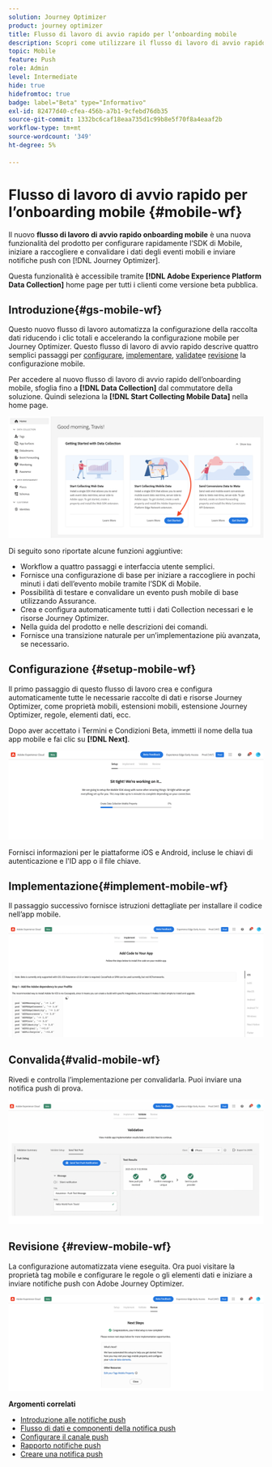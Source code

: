 ```yaml
---
solution: Journey Optimizer
product: journey optimizer
title: Flusso di lavoro di avvio rapido per l’onboarding mobile
description: Scopri come utilizzare il flusso di lavoro di avvio rapido per l’onboarding mobile
topic: Mobile
feature: Push
role: Admin
level: Intermediate
hide: true
hidefromtoc: true
badge: label="Beta" type="Informativo"
exl-id: 82477d40-cfea-456b-a7b1-9cfebd76db35
source-git-commit: 1332bc6caf18eaa735d1c99b8e5f70f8a4eaaf2b
workflow-type: tm+mt
source-wordcount: '349'
ht-degree: 5%

---
```


# Flusso di lavoro di avvio rapido per l’onboarding mobile {#mobile-wf}

Il nuovo **flusso di lavoro di avvio rapido onboarding mobile** è una nuova funzionalità del prodotto per configurare rapidamente l’SDK di Mobile, iniziare a raccogliere e convalidare i dati degli eventi mobili e inviare notifiche push con [!DNL Journey Optimizer].

Questa funzionalità è accessibile tramite **[!DNL Adobe Experience Platform Data Collection]** home page per tutti i clienti come versione beta pubblica.

## Introduzione{#gs-mobile-wf}

Questo nuovo flusso di lavoro automatizza la configurazione della raccolta dati riducendo i clic totali e accelerando la configurazione mobile per Journey Optimizer. Questo flusso di lavoro di avvio rapido descrive quattro semplici passaggi per [configurare](##setup-mobile-wf), [implementare](#implement-mobile-wf), [validate](#valid-mobile-wf)e [revisione](#review-mobile-wf) la configurazione mobile.

Per accedere al nuovo flusso di lavoro di avvio rapido dell’onboarding mobile, sfoglia fino a **[!DNL Data Collection]** dal commutatore della soluzione. Quindi seleziona la **[!DNL Start Collecting Mobile Data]** nella home page.

![](assets/mobile-wf-home.png)

Di seguito sono riportate alcune funzioni aggiuntive:

* Workflow a quattro passaggi e interfaccia utente semplici.
* Fornisce una configurazione di base per iniziare a raccogliere in pochi minuti i dati dell’evento mobile tramite l’SDK di Mobile.
* Possibilità di testare e convalidare un evento push mobile di base utilizzando Assurance.
* Crea e configura automaticamente tutti i dati Collection necessari e le risorse Journey Optimizer.
* Nella guida del prodotto e nelle descrizioni dei comandi.
* Fornisce una transizione naturale per un’implementazione più avanzata, se necessario.

## Configurazione {#setup-mobile-wf}

Il primo passaggio di questo flusso di lavoro crea e configura automaticamente tutte le necessarie raccolte di dati e risorse Journey Optimizer, come proprietà mobili, estensioni mobili, estensione Journey Optimizer, regole, elementi dati, ecc.

Dopo aver accettato i Termini e Condizioni Beta, immetti il nome della tua app mobile e fai clic su **[!DNL Next]**.

![](assets/mobile-wf-setup.png)

Fornisci informazioni per le piattaforme iOS e Android, incluse le chiavi di autenticazione e l&#39;ID app o il file chiave.

## Implementazione{#implement-mobile-wf}

Il passaggio successivo fornisce istruzioni dettagliate per installare il codice nell’app mobile.

![](assets/mobile-wf-add-code.png)


## Convalida{#valid-mobile-wf}

Rivedi e controlla l’implementazione per convalidarla. Puoi inviare una notifica push di prova.

![](assets/mobile-wf-valid.png)


## Revisione {#review-mobile-wf}

La configurazione automatizzata viene eseguita. Ora puoi visitare la proprietà tag mobile e configurare le regole o gli elementi dati e iniziare a inviare notifiche push con Adobe Journey Optimizer.

![](assets/mobile-wf-done.png)


**Argomenti correlati**

* [Introduzione alle notifiche push](get-started-push.md)
* [Flusso di dati e componenti della notifica push](push-gs.md)
* [Configurare il canale push](push-configuration.md)
* [Rapporto notifiche push](../reports/journey-global-report.md#push-global)
* [Creare una notifica push](create-push.md)
